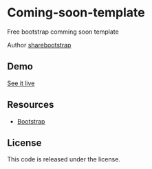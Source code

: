 # Coming-soon-template
Free bootstrap comming soon template

Author [sharebootstrap](https://sharebootstrap.com)


## Demo

[See it live](https://sharebootstrap.com/demo/soon-1)



## Resources
*   [Bootstrap](https://getbootstrap.com/)

## License
This code is released under the license.


